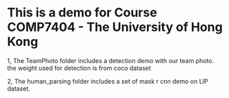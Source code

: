 # This is a demo for Course COMP7404 - The University of Hong Kong

1, The TeamPhoto folder includes a detection demo with our team photo.
the weight used for detection is from coco dataset

2, The human_parsing folder includes a set of mask r cnn demo on LIP dataset.
